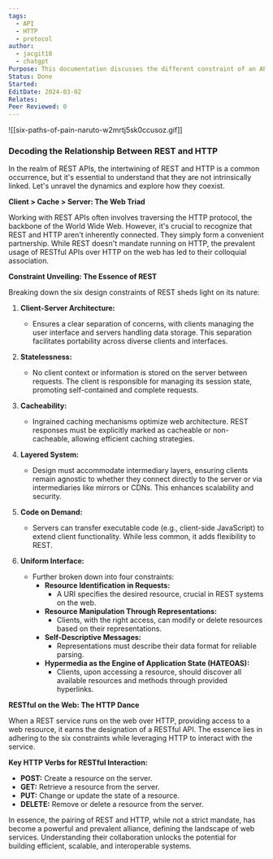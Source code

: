 ```yaml
---
tags:
  - API
  - HTTP
  - protocol
author:
  - jacgit18
  - chatgpt
Purpose: This documentation discusses the different constraint of an API.
Status: Done
Started: 
EditDate: 2024-03-02
Relates: 
Peer Reviewed: 0
---
```

![[six-paths-of-pain-naruto-w2mrtj5sk0ccusoz.gif]]

### Decoding the Relationship Between REST and HTTP

In the realm of REST APIs, the intertwining of REST and HTTP is a common occurrence, but it's essential to understand that they are not intrinsically linked. Let's unravel the dynamics and explore how they coexist.

**Client > Cache > Server: The Web Triad**

Working with REST APIs often involves traversing the HTTP protocol, the backbone of the World Wide Web. However, it's crucial to recognize that REST and HTTP aren't inherently connected. They simply form a convenient partnership. While REST doesn't mandate running on HTTP, the prevalent usage of RESTful APIs over HTTP on the web has led to their colloquial association.

**Constraint Unveiling: The Essence of REST**

Breaking down the six design constraints of REST sheds light on its nature:

1. **Client-Server Architecture:**
   - Ensures a clear separation of concerns, with clients managing the user interface and servers handling data storage. This separation facilitates portability across diverse clients and interfaces.

2. **Statelessness:**
   - No client context or information is stored on the server between requests. The client is responsible for managing its session state, promoting self-contained and complete requests.

3. **Cacheability:**
   - Ingrained caching mechanisms optimize web architecture. REST responses must be explicitly marked as cacheable or non-cacheable, allowing efficient caching strategies.

4. **Layered System:**
   - Design must accommodate intermediary layers, ensuring clients remain agnostic to whether they connect directly to the server or via intermediaries like mirrors or CDNs. This enhances scalability and security.

5. **Code on Demand:**
   - Servers can transfer executable code (e.g., client-side JavaScript) to extend client functionality. While less common, it adds flexibility to REST.

6. **Uniform Interface:**
   - Further broken down into four constraints:
     - **Resource Identification in Requests:**
       - A URI specifies the desired resource, crucial in REST systems on the web.
     - **Resource Manipulation Through Representations:**
       - Clients, with the right access, can modify or delete resources based on their representations.
     - **Self-Descriptive Messages:**
       - Representations must describe their data format for reliable parsing.
     - **Hypermedia as the Engine of Application State (HATEOAS):**
       - Clients, upon accessing a resource, should discover all available resources and methods through provided hyperlinks.

**RESTful on the Web: The HTTP Dance**

When a REST service runs on the web over HTTP, providing access to a web resource, it earns the designation of a RESTful API. The essence lies in adhering to the six constraints while leveraging HTTP to interact with the service.

**Key HTTP Verbs for RESTful Interaction:**
- **POST:** Create a resource on the server.
- **GET:** Retrieve a resource from the server.
- **PUT:** Change or update the state of a resource.
- **DELETE:** Remove or delete a resource from the server.

In essence, the pairing of REST and HTTP, while not a strict mandate, has become a powerful and prevalent alliance, defining the landscape of web services. Understanding their collaboration unlocks the potential for building efficient, scalable, and interoperable systems.
